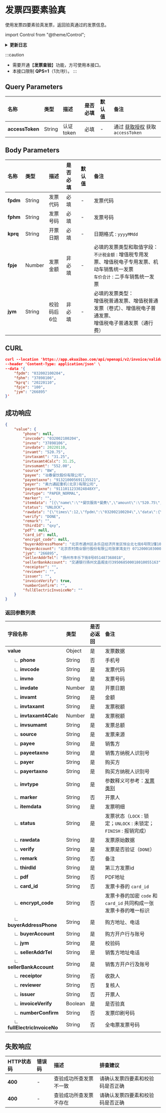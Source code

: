 # 发票四要素验真

使用发票四要素验真发票，返回验真通过的发票信息。

import Control from "@theme/Control";

<Control
method="POST"
url="/api/openapi/v2/invoice/validate"
/>

<details>
  <summary><b>更新日志</b></summary>
  <div>

  [**1.22.0**](/docs/open-api/notice/update-log#1220) -> 🆕 新增了本接口。<br/>

  </div>
</details>

:::caution
- 需要开通【**发票查验**】功能，方可使用本接口。
- 本接口限制 **QPS=1**（1次/秒）。
:::

## Query Parameters

| 名称 | 类型 | 描述 | 是否必填 | 默认值 | 备注 |
| :--- | :--- | :--- | :--- |:--- | :--- |
| **accessToken** | String | 认证token | 必填 | - | 通过 [获取授权](/docs/open-api/getting-started/auth) 获取 `accessToken` |

## Body Parameters

| 名称       | 类型     | 描述     | 是否必填 | 默认值 | 备注                                                                             |
|:---------|:-------|:-------|:-----|:----|:-------------------------------------------------------------------------------|
| **fpdm** | String | 发票代码   | 必填   | -   | 发票代码                                                                           |
| **fphm** | String | 发票号码   | 必填   | -   | 发票号码                                                                           |
| **kprq** | String | 开票日期   | 必填   | -   | 日期格式 : `yyyyMMdd`                                                              |
| **fpje** | Number | 发票金额   | 非必填  | -   | 必填的发票类型和取值字段：<br/>`不计税金额` : 增值税专用发票、增值税电子专用发票、机动车销售统一发票<br/>`车价合计` : 二手车销售统一发票 |
| **jym**  | String | 校验码后6位 | 非必填  | -   | 必填的发票类型：<br/>增值税普通发票、增值税普通发票（卷式）、增值税电子普通发票、<br/>增值税电子普通发票（通行费）                 |

## CURL
```json
curl --location 'https://app.ekuaibao.com/api/openapi/v2/invoice/validate?accessToken=ID01rqNsJlskSi%3ATdk3tgber501v0' \
--header 'Content-Type: application/json' \
--data '{
    "fpdm": "032002100204",
    "fphm": "37898106",
    "kprq": "20220110",
    "fpje": "100",
    "jym": "266895"
}'
```

## 成功响应

```json
{
    "value": {
        "phone": null,
        "invcode": "032002100204",
        "invno": "37898106",
        "invdate": 20220110,
        "invamt": "520.75",
        "invtaxamt": "31.25",
        "invtaxamt4Calc": 31.25,
        "invsumamt": "552.00",
        "source": "BW",
        "payee": "冶春餐饮股份有限公司",
        "payeetaxno": "913210005691135521",
        "payer": "奥力通起重机(北京)有限公司",
        "payertaxno": "9111011233024848XY",
        "invtype": "PAPER_NORMAL",
        "marker": "",
        "itemdata": "[{\"name\":\"*餐饮服务*餐费\",\"amount\":\"520.75\",\"taxRate\":\"6%\",\"tax\":\"31.25\",\"number\":\"\",\"price\":\"\",\"unit\":\"\",\"model\":\"\"}]",
        "status": "UNLOCK",
        "rawdata": "{\"times\":12,\"fpdm\":\"032002100204\",\"data\":{\"xfsbh\":\"913210005691135521\",\"gfmc\":\"奥力通起重机(北京)有限公司\",\"gmfyhzh\":\"北京农村商业银行股份有限公司张家湾支行 071200010300025588\",\"xhqdBz\":\"N\",\"tspzDm\":\"\",\"dq\":\"江苏\",\"xsfdzdh\":\"扬州市丰乐下街8号051487368018\",\"jshjcn\":\"伍佰伍拾贰元整\",\"se\":31.25,\"kprq\":\"2022-01-10 00:00:00\",\"bz\":\"\",\"kjlx\":\"1\",\"fpztDm\":\"0\",\"sbbh\":\"539903816894\",\"gfsbh\":\"9111011233024848XY\",\"fpdm\":\"032002100204\",\"fplx\":\"04\",\"gmfdzdh\":\"北京市通州区永乐店经济开发区恒业北七街6号院1懂102 13811758030\",\"xsfyhzh\":\"交通银行扬州文昌阁支行395068500018010055163\",\"jshj\":552.0,\"je\":520.75,\"xfmc\":\"冶春餐饮股份有限公司\",\"hwxx\":[{\"ggxh\":\"\",\"jldw\":\"\",\"dj\":\"\",\"mxxh\":1,\"lslbs\":\"\",\"se\":31.25,\"ysse\":\"31.25\",\"mc\":\"*餐饮服务*餐费\",\"sl\":\"\",\"je\":520.75,\"slv\":0.06,\"ysslv\":\"6%\",\"spbm\":\"3070401000000000000\"}],\"fphm\":\"37898106\",\"jym\":\"15619570964484266895\"},\"fplx\":\"04\",\"kprq\":\"2022-01-10 00:00:00\",\"success\":true,\"je\":100,\"time\":\"2023-07-21 16:46:41\",\"fphm\":\"37898106\",\"jym\":\"266895\"}",
        "verify": "DONE",
        "remark": "",
        "thirdId": "qxy",
        "pdf": null,
        "card_id": null,
        "encrypt_code": null,
        "buyerAddressPhone": "北京市通州区永乐店经济开发区恒业北七街6号院1懂102 13811758030",
        "buyerAccount": "北京农村商业银行股份有限公司张家湾支行 071200010300025588",
        "jym": "266895",
        "sellerAddrTel": "扬州市丰乐下街8号051487368018",
        "sellerBankAccount": "交通银行扬州文昌阁支行395068500018010055163",
        "receiptor": "",
        "reviewer": "",
        "issuer": "",
        "invoiceVerify": true,
        "numberConfirm": "",
        "fullElectricInvoiceNo": ""
    }
}
```

### 返回参数列表
| 字段名称                                   | 类型      | 是否必返回 | 备注                                                                                       |
|:---------------------------------------|:--------|:------|:-----------------------------------------------------------------------------------------|
| **value**                              | Object  | 是     | 发票数据                                                                                     |
| **&emsp; ∟ phone**                     | String  | 否     | 手机号                                                                                      |
| **&emsp; ∟ invcode**                   | String  | 是     | 发票代码                                                                                     |
| **&emsp; ∟ invno**                     | String  | 是     | 发票号码                                                                                     |
| **&emsp; ∟ invdate**                   | Number  | 是     | 开票日期                                                                                     |
| **&emsp; ∟ invamt**                    | String  | 是     | 金额                                                                                       |
| **&emsp; ∟ invtaxamt**                 | String  | 是     | 发票税额                                                                                     |
| **&emsp; ∟ invtaxamt4Calc**            | Number  | 是     | 发票税额                                                                                     |
| **&emsp; ∟ invsumamt**                 | String  | 是     | 发票总额                                                                                     |
| **&emsp; ∟ source**                    | String  | 是     | 发票来源                                                                                     |
| **&emsp; ∟ payee**                     | String  | 是     | 销售方                                                                                      |
| **&emsp; ∟ payeetaxno**                | String  | 是     | 销售方纳税人识别号                                                                                |
| **&emsp; ∟ payer**                     | String  | 是     | 购买方                                                                                      |
| **&emsp; ∟ payertaxno**                | String  | 是     | 购买方纳税人识别号                                                                                |
| **&emsp; ∟ invtype**                   | String  | 是     | 参数释义可参考：[发票类别](/docs/open-api/datalink-extend/get-entity-invoice#发票类别e_system_发票主体_发票类别) |
| **&emsp; ∟ marker**                    | String  | 否     | 开票人                                                                                      |
| **&emsp; ∟ itemdata**                  | String  | 是     | 发票明细                                                                                     |
| **&emsp; ∟ status**                    | String  | 是     | 发票状态（`LOCK` : 锁定；`UNLOCK` : 未锁定；`FINISH` : 报销完成）                                         |
| **&emsp; ∟ rawdata**                   | String  | 是     | 发票原始数据                                                                                   |
| **&emsp; ∟ verify**                    | String  | 是     | 发票是否验证（`DONE`）                                                                           |
| **&emsp; ∟ remark**                    | String  | 否     | 备注                                                                                       |
| **&emsp; ∟ thirdId**                   | String  | 是     | 第三方发票id                                                                                  |
| **&emsp; ∟ pdf**                       | String  | 否     | PDF地址                                                                                    |
| **&emsp; ∟ card_id**                   | String  | 否     | 发票卡券的 `card_id`                                                                          |
| **&emsp; ∟ encrypt_code**              | String  | 否     | 发票卡券的加密 `code` 和 `card_id` 共同构成一张发票卡券的唯一标识                                               |
| **&emsp; ∟ buyerAddressPhone**         | String  | 是     | 购方地址、电话                                                                                  |
| **&emsp; ∟ buyerAccount**              | String  | 是     | 购方开户行与账号                                                                                 |
| **&emsp; ∟ jym**                       | String  | 是     | 校验码                                                                                      |
| **&emsp; ∟ sellerAddrTel**             | String  | 是     | 销售方地址电话                                                                                  |
| **&emsp; ∟ sellerBankAccount**         | String  | 是     | 销售方开户行及账号                                                                                |
| **&emsp; ∟ receiptor**                 | String  | 否     | 收款人                                                                                      |
| **&emsp; ∟ reviewer**                  | String  | 否     | 复核人                                                                                      |
| **&emsp; ∟ issuer**                    | String  | 否     | 开票人                                                                                      |
| **&emsp; ∟ invoiceVerify**             | Boolean | 是     | 是否验真                                                                                     |
| **&emsp; ∟ numberConfirm**             | String  | 否     | 发票印刷号码                                                                                   |
| **&emsp; ∟ fullElectricInvoiceNo**     | String  | 否     | 全电票发票号码                                                                                  |

## 失败响应

| HTTP状态码 | 错误码 | 描述           | 排查建议             |
| :--- | :--- |:-------------|:-----------------|
| **400** | - | 查验成功所查发票不一致  | 请确认发票四要素和校验码是否正确 | 
| **400** | - | 查验成功所查发票不存在  | 请确认发票四要素和校验码是否正确 | 






